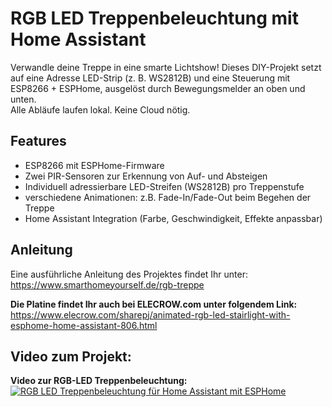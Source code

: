 # RGB LED Treppenbeleuchtung mit Home Assistant
Verwandle deine Treppe in eine smarte Lichtshow! Dieses DIY-Projekt setzt auf eine Adresse LED-Strip (z. B. WS2812B) und eine Steuerung mit ESP8266 + ESPHome, ausgelöst durch Bewegungsmelder an oben und unten.  
Alle Abläufe laufen lokal. Keine Cloud nötig.  
  
## Features
- ESP8266 mit ESPHome-Firmware  
- Zwei PIR-Sensoren zur Erkennung von Auf- und Absteigen  
- Individuell adressierbare LED-Streifen (WS2812B) pro Treppenstufe  
- verschiedene Animationen: z.B. Fade-In/Fade-Out beim Begehen der Treppe  
- Home Assistant Integration (Farbe, Geschwindigkeit, Effekte anpassbar)  
  
## Anleitung  
Eine ausführliche Anleitung des Projektes findet Ihr unter:  
https://www.smarthomeyourself.de/rgb-treppe  
  
**Die Platine findet Ihr auch bei ELECROW.com unter folgendem Link:**  
https://www.elecrow.com/sharepj/animated-rgb-led-stairlight-with-esphome-home-assistant-806.html  
  
## Video zum Projekt:  
**Video zur RGB-LED Treppenbeleuchtung:**  
[![RGB LED Treppenbeleuchtung für Home Assistant mit ESPHome](http://img.youtube.com/vi/DscxZi73mx8/0.jpg)](https://www.youtube.com/watch?v=DscxZi73mx8)  
  
  